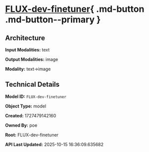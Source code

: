 # [FLUX-dev-finetuner](https://poe.com/FLUX-dev-finetuner){ .md-button .md-button--primary }

## Architecture

**Input Modalities:** text

**Output Modalities:** image

**Modality:** text->image


## Technical Details

**Model ID:** `FLUX-dev-finetuner`

**Object Type:** model

**Created:** 1727479142160

**Owned By:** poe

**Root:** FLUX-dev-finetuner

**API Last Updated:** 2025-10-15 16:36:09.635682
